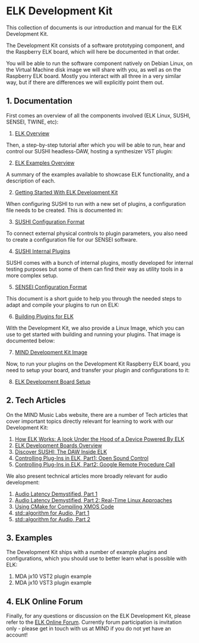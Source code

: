 # ELK Development Kit

This collection of documents is our introduction and manual for the ELK Development Kit.

The Development Kit consists of a software prototyping component, and the Raspberry ELK board, which will here be documented in that order.

You will be able to run the software component natively on Debian Linux, on the Virtual Machine disk image we will share with you, as well as on the Raspberry ELK board. Mostly you interact with all three in a very similar way, but if there are differences we will explicitly point them out.

## 1. Documentation

First comes an overview of all the components involved (ELK Linux, SUSHI, SENSEI, TWINE, etc):

1. [ELK Overview](documents/elk_overview.md)

Then, a step-by-step tutorial after which you will be able to run, hear and control our SUSHI headless-DAW, hosting a synthesizer VST plugin:

2. [ELK Examples Overview](documents/elk_examples_overview.md)

A summary of the examples available to showcase ELK functionality, and a description of each.

2. [Getting Started With ELK Development Kit](documents/getting_started_with_development_kit.md)

When configuring SUSHI to run with a new set of plugins, a configuration file needs to be created. This is documented in:

3. [SUSHI Configuration Format](documents/sushi_configuration_format.md)

To connect external physical controls to plugin parameters, you also need to create a configuration file for our SENSEI software.

4. [SUSHI Internal Plugins](documents/sushi_internal_plugins.md)

SUSHI comes with a bunch of internal plugins, mostly developed for internal testing purposes but some of them can find their way as utility tools in a more complex setup.

5. [SENSEI Configuration Format](documents/sensei_configuration_format.md)

This document is a short guide to help you through the needed steps to adapt and compile your plugins to run on ELK:

6. [Building Plugins for ELK](documents/building_plugins_for_elk.md)

With the Development Kit, we also provide a Linux Image, which you can use to get started with building and running your plugins. That image is documented below:

7. [MIND Development Kit Image](documents/mind_devkit_image.md)

Now, to run your plugins on the Development Kit Raspberry ELK board, you need to setup your board, and transfer your plugin and configurations to it:

8. [ELK Development Board Setup](documents/elk_development_board_setup.md)

## 2. Tech Articles

On the MIND Music Labs website, there are a number of Tech articles that cover important topics directly relevant for learning to work with our Development Kit:

1. [How ELK Works: A look Under the Hood of a Device Powered By ELK](https://www.mindmusiclabs.com/a-look-under-the-hood-of-a-device-powered-by-elk/)
2. [ELK Development Boards Overview](https://www.mindmusiclabs.com/development-board-overview/)
3. [Discover SUSHI: The DAW Inside ELK](https://www.mindmusiclabs.com/daw-like-sushi/)
4. [Controlling Plug-Ins in ELK, Part1: Open Sound Control](https://www.mindmusiclabs.com/controlling-plug-ins-in-elk-part-1-open-sound-control/)
5. [Controlling Plug-Ins in ELK, Part2: Google Remote Procedure Call](https://www.mindmusiclabs.com/controlling-plug-ins-in-elk-part-2-google-remote-procedure-call-grpc/)

We also present technical articles more broadly relevant for audio development:

1. [Audio Latency Demystified, Part 1](https://www.mindmusiclabs.com/audio-latency-demystified-part-1/)
2. [Audio Latency Demystified, Part 2: Real-Time Linux Approaches](https://www.mindmusiclabs.com/audio-latency-demystified-part-2-4-real-time-linux-approaches/)
3. [Using CMake for Compiling XMOS Code](https://www.mindmusiclabs.com/using-cmake-for-compiling-xmos-code/)
4. [std::algorithm for Audio, Part 1](https://www.mindmusiclabs.com/stdalgorithm-for-audio/)
5. [std::algorithm for Audio, Part 2](https://www.mindmusiclabs.com/stdalgorithm-for-audio-part-ii/)

## 3. Examples

The Development Kit ships with a number of example plugins and configurations, which you should use to better learn what is possible with ELK:

1. MDA jx10 VST2 plugin example
2. MDA jx10 VST3 plugin example

## 4. ELK Online Forum

Finally, for any questions or discussion on the ELK Development Kit, please refer to the [ELK Online Forum](https://forum.elkmusicos.com). Currently forum participation is invitation only - please get in touch with us at MIND if you do not yet have an account!